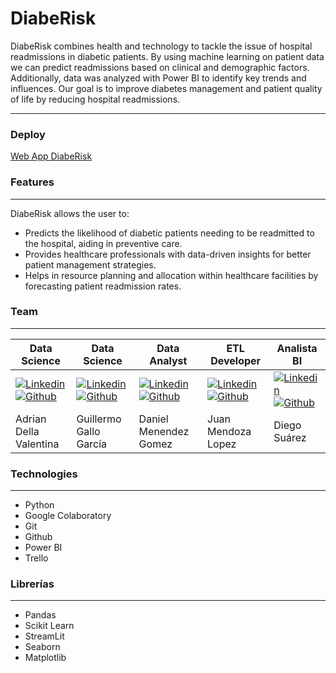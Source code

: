 DiabeRisk
=============
DiabeRisk combines health and technology to tackle the issue of hospital readmissions in diabetic patients. By using machine learning on patient data we can predict readmissions based on clinical and demographic factors. Additionally, data was analyzed with Power BI to identify key trends and influences. Our goal is to improve diabetes management and patient quality of life by reducing hospital readmissions.

-------------
### Deploy
[Web App DiabeRisk](http://localhost/ "link title")


### Features
-------------
DiabeRisk allows the user to:

* Predicts the likelihood of diabetic patients needing to be readmitted to the hospital, aiding in preventive care.
* Provides healthcare professionals with data-driven insights for better patient management strategies.
* Helps in resource planning and allocation within healthcare facilities by forecasting patient readmission rates.

### Team
-------------
Data Science  | Data Science | Data Analyst | ETL Developer | Analista BI
------------- | ------------- |------------- | ------------- | ------------- 
[![Linkedin](ruta/a/la/imagen.jpg)](https://www.linkedin.com/in/adrian-della-valentina/) [![Github](ruta/a/la/imagen.jpg)](enlace/al/que/deseas/ir)  | [![Linkedin](ruta/a/la/imagen.jpg)](https://ar.linkedin.com/in/guillermo-patricio-gallo-garcia-0a3bb3bb) [![Github](ruta/a/la/imagen.jpg)](enlace/al/que/deseas/ir) |  [![Linkedin](ruta/a/la/imagen.jpg)](enlace/al/que/deseas/ir) [![Github](ruta/a/la/imagen.jpg)](enlace/al/que/deseas/ir) |  [![Linkedin](ruta/a/la/imagen.jpg)](enlace/al/que/deseas/ir) [![Github](ruta/a/la/imagen.jpg)](enlace/al/que/deseas/ir)|  [![Linkedin](ruta/a/la/imagen.jpg)](enlace/al/que/deseas/ir) [![Github](ruta/a/la/imagen.jpg)](https://www.linkedin.com/in/diego-suarez-escobar/)
Adrian Della Valentina  | Guillermo Gallo García | Daniel Menendez Gomez | Juan Mendoza Lopez | Diego Suárez

### Technologies
------------
* Python
* Google Colaboratory
* Git
* Github
* Power BI
* Trello

### Librerías
------------
* Pandas
* Scikit Learn
* StreamLit
* Seaborn
* Matplotlib
